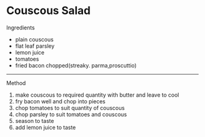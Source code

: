 # Couscous Salad

Ingredients

-   plain couscous
-   flat leaf parsley
-   lemon juice
-   tomatoes
-   fried bacon chopped(streaky. parma,proscuttio)

--------------------------------------------------------------------------------

Method

1.  make couscous to required quantity with butter and leave to cool
2.  fry bacon well and chop into pieces
3.  chop tomatoes to suit quantity of couscous
4.  chop parsley to suit tomatoes and couscous
5.  season to taste
6.  add lemon juice to taste
